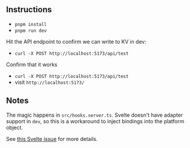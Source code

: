 ## Instructions

- `pnpm install`
- `pnpm run dev`

Hit the API endpoint to confirm we can write to KV in dev:
- `curl -X POST http://localhost:5173/api/test`

Confirm that it works
- `curl -X POST http://localhost:5173/api/test`
- visit `http://localhost:5173/`

## Notes

The magic happens in `src/hooks.server.ts`. Svelte doesn't have adapter support in `dev`,
so this is a workaround to inject bindings into the platform object.

See [this Svelte issue](https://github.com/sveltejs/kit/issues/4292) for more details.
